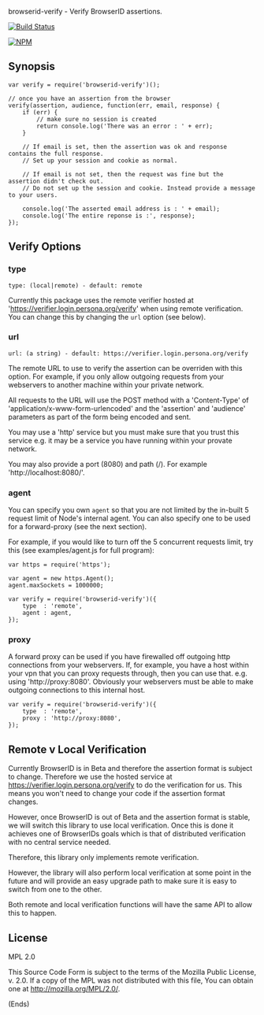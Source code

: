 browserid-verify - Verify BrowserID assertions.

[![Build Status](https://travis-ci.org/chilts/browserid-verify-node.png)](https://travis-ci.org/chilts/browserid-verify-node)

[![NPM](https://nodei.co/npm/browserid-verify.png)](https://nodei.co/npm/browserid-verify/)

## Synopsis ##

```
var verify = require('browserid-verify')();

// once you have an assertion from the browser
verify(assertion, audience, function(err, email, response) {
    if (err) {
        // make sure no session is created
        return console.log('There was an error : ' + err);
    }

    // If email is set, then the assertion was ok and response contains the full response.
    // Set up your session and cookie as normal.

    // If email is not set, then the request was fine but the assertion didn't check out.
    // Do not set up the session and cookie. Instead provide a message to your users.

    console.log('The asserted email address is : ' + email);
    console.log('The entire reponse is :', response);
});
```

## Verify Options ##

### type ###

```
type: (local|remote) - default: remote
```

Currently this package uses the remote verifier hosted at 'https://verifier.login.persona.org/verify' when using remote
verification. You can change this by changing the ```url``` option (see below).

### url ###

```
url: (a string) - default: https://verifier.login.persona.org/verify
```

The remote URL to use to verify the assertion can be overriden with this option. For example, if you only allow
outgoing requests from your webservers to another machine within your private network.

All requests to the URL will use the POST method with a 'Content-Type' of 'application/x-www-form-urlencoded' and the
'assertion' and 'audience' parameters as part of the form being encoded and sent.

You may use a 'http' service but you must make sure that you trust this service e.g. it may be a service you have
running within your provate network.

You may also provide a port (8080) and path (/). For example 'http://localhost:8080/'.

### agent ###

You can specify you own ```agent``` so that you are not limited by the in-built 5 request limit of Node's internal
agent. You can also specify one to be used for a forward-proxy (see the next section).

For example, if you would like to turn off the 5 concurrent requests limit, try this (see examples/agent.js for full
program):

```
var https = require('https');

var agent = new https.Agent();
agent.maxSockets = 1000000;

var verify = require('browserid-verify')({
    type  : 'remote',
    agent : agent,
});
```

### proxy ###

A forward proxy can be used if you have firewalled off outgoing http connections from your webservers. If, for example,
you have a host within your vpn that you can proxy requests through, then you can use that. e.g. using
'http://proxy:8080'. Obviously your webservers must be able to make outgoing connections to this internal host.

```
var verify = require('browserid-verify')({
    type  : 'remote',
    proxy : 'http://proxy:8080',
});
```

## Remote v Local Verification ##

Currently BrowserID is in Beta and therefore the assertion format is subject to change. Therefore we use the hosted
service at https://verifier.login.persona.org/verify to do the verification for us. This means you won't need to change
your code if the assertion format changes.

However, once BrowserID is out of Beta and the assertion format is stable, we will switch this library to use local
verification. Once this is done it achieves one of BrowserIDs goals which is that of distributed verification with no
central service needed.

Therefore, this library only implements remote verification.

However, the library will also perform local verification at some point in the future and will provide an easy upgrade
path to make sure it is easy to switch from one to the other.

Both remote and local verification functions will have the same API to allow this to happen.

## License ##

MPL 2.0

This Source Code Form is subject to the terms of the Mozilla Public
License, v. 2.0. If a copy of the MPL was not distributed with this
file, You can obtain one at http://mozilla.org/MPL/2.0/.

(Ends)
